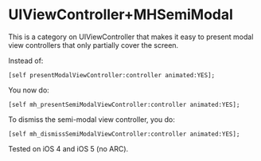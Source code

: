 # UIViewController+MHSemiModal

This is a category on UIViewController that makes it easy to present modal view controllers that only partially cover the screen.

Instead of:

`[self presentModalViewController:controller animated:YES];`

You now do:

`[self mh_presentSemiModalViewController:controller animated:YES];`

To dismiss the semi-modal view controller, you do:

`[self mh_dismissSemiModalViewController:controller animated:YES];`

Tested on iOS 4 and iOS 5 (no ARC).
